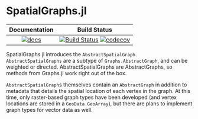 # SpatialGraphs.jl

| **Documentation** | **Build Status**|
|:-----------------------------------------------------:|:------------------------------------:|
[![docs](https://img.shields.io/badge/docs-latest-blue.svg)](https://docs.circuitscape.org/SpatialGraphs.jl/latest) | [![Build Status](https://github.com/Circuitscape/SpatialGraphs.jl/workflows/CI/badge.svg)](https://github.com/Circuitscape/SpatialGraphs.jl/actions?query=workflow%3ACI) [![codecov](https://codecov.io/gh/Circuitscape/SpatialGraphs.jl/branch/main/graph/badge.svg?token=67OX4UPWOL)](https://codecov.io/gh/Circuitscape/SpatialGraphs.jl)

SpatialGraphs.jl introduces the `AbstractSpatialGraph`. `AbstractSpatialGraphs` 
are a subtype of `Graphs.AbstractGraph`, and can be weighted or directed. 
AbstractSpatialGraphs are AbstractGraphs, so methods from Graphs.jl work right
out of the box.

`AbstractSpatialGraph`s themselves contain an `AbstractGraph` in addition to 
metadata that details the spatial location of each vertex in the
graph. At this time, only raster-based graph types have been developed (and 
vertex locations are stored in a `GeoData.GeoArray`), but there are plans to 
implement graph types for vector data as well.
